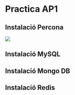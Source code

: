 # Practica AP1

## Instalació Percona
<img src="/imgs/percona_logo.jpg" href="https://github.com/MarcGarcia03/Bases-de-dades/tree/main/Ap1/Instalacio-Percona">

## Instalació MySQL

## Instalació Mongo DB

## Instalació Redis